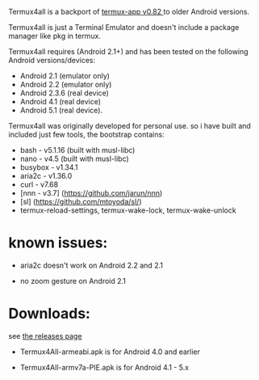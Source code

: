 Termux4all is a backport of [termux-app v0.82 ](https://github.com/termux/termux-app) to older Android versions.

Termux4all is just a Terminal Emulator and doesn't include a package manager like pkg in termux.


Termux4all requires (Android 2.1+) and has been tested on the following Android versions/devices:

* Android 2.1 (emulator only)
* Android 2.2 (emulator only)
* Android 2.3.6 (real device)
* Android 4.1 (real device)
* Android 5.1 (real device).

Termux4all was originally developed for personal use. so i have built and included just few tools, 
the bootstrap contains:

* bash - v5.1.16 (built with musl-libc)
* nano - v4.5 (built with musl-libc)
* busybox - v1.34.1
* aria2c - v1.36.0
* curl - v7.68
* [nnn - v3.7] (https://github.com/jarun/nnn)
* [sl] (https://github.com/mtoyoda/sl/) 
* termux-reload-settings, termux-wake-lock, termux-wake-unlock

# known issues:

* aria2c doesn't work on Android 2.2 and 2.1

* no zoom gesture on Android 2.1 

# Downloads:

see [the releases page](https://github.com/JigokuMaster/Termux4All/releases)

* Termux4All-armeabi.apk is for Android 4.0 and earlier

* Termux4All-armv7a-PIE.apk is for Android 4.1 - 5.x
